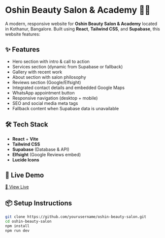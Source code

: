 # Oshin Beauty Salon & Academy 💄🌸

A modern, responsive website for **Oshin Beauty Salon & Academy** located in Kothanur, Bangalore. Built using **React**, **Tailwind CSS**, and **Supabase**, this website features:

## ✨ Features

- Hero section with intro & call to action
- Services section (dynamic from Supabase or fallback)
- Gallery with recent work
- About section with salon philosophy
- Reviews section (Google/Elfsight)
- Integrated contact details and embedded Google Maps
- WhatsApp appointment button
- Responsive navigation (desktop + mobile)
- SEO and social media meta tags
- Fallback content when Supabase data is unavailable

## 🛠️ Tech Stack

- **React** + **Vite**
- **Tailwind CSS**
- **Supabase** (Database & API)
- **Elfsight** (Google Reviews embed)
- **Lucide Icons**

## 📍 Live Demo

[🔗 View Live](https://your-live-site.com)


## 📦 Setup Instructions

```bash
git clone https://github.com/yourusername/oshin-beauty-salon.git
cd oshin-beauty-salon
npm install
npm run dev
